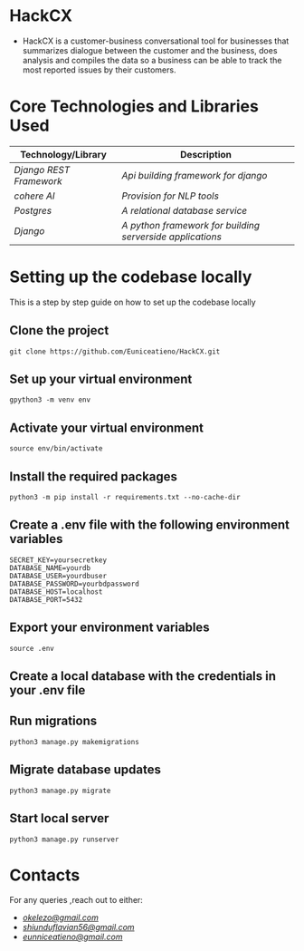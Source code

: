 # HackCX
  * HackCX is a customer-business conversational tool for businesses that 
  summarizes dialogue between  the customer and the business, 
  does  analysis and compiles the data so a business can be able  to track the most reported issues 
  by their customers. 

# Core Technologies and Libraries Used

Technology/Library | Description 
--- | --- |
*Django REST Framework* | *Api building framework for django*
*cohere AI* | *Provision for NLP tools*
*Postgres* | *A relational database service*
*Django* | *A python framework for building serverside applications*

  

# Setting up the codebase locally

This is a step by step guide on how to set up the codebase locally

Clone the project
----------------------
``` shell
git clone https://github.com/Euniceatieno/HackCX.git
```
Set up your virtual environment
----------------------
``` shell
gpython3 -m venv env
```
Activate your virtual environment
----------------------
``` shell
source env/bin/activate
```
Install the required packages
----------------------
``` shell
python3 -m pip install -r requirements.txt --no-cache-dir
```
Create a .env file with the following environment variables
------------------------------------------------------------------
``` shell
SECRET_KEY=yoursecretkey
DATABASE_NAME=yourdb
DATABASE_USER=yourdbuser
DATABASE_PASSWORD=yourbdpassword
DATABASE_HOST=localhost
DATABASE_PORT=5432
```
Export your environment variables
--------------------------------------------
``` shell
source .env
```
Create a local database with the credentials in your .env file
---------------------------------------------------------------

Run migrations
----------------------
``` shell
python3 manage.py makemigrations
```
Migrate database updates
----------------------
``` shell
python3 manage.py migrate
```
Start local server
----------------------
``` shell
python3 manage.py runserver
```

# Contacts
For any queries ,reach out to either: 
 * *okelezo@gmail.com*
 * *shiunduflavian56@gmail.com*
 * *eunniceatieno@gmail.com*

